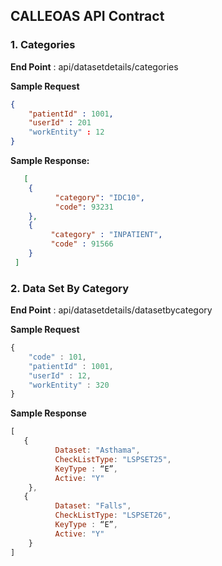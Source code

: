 ## CALLEOAS API Contract

### 1. Categories
**End Point** : api/datasetdetails/categories

**Sample Request**
``` json
{
    "patientId" : 1001,
    "userId" : 201
    "workEntity" : 12  
}

```

**Sample Response:**
``` json
   [
    {         
          "category": "IDC10",
          "code": 93231
    },
    {          
         "category" : "INPATIENT",
         "code" : 91566
    }
 ]

```

### 2. Data Set By Category
**End Point** : api/datasetdetails/datasetbycategory

**Sample Request**
``` js
{
    "code" : 101,
    "patientId" : 1001,
    "userId" : 12,
    "workEntity" : 320
}

```

**Sample Response**
``` js
[
   {
          Dataset: "Asthama",
          CheckListType: "LSPSET25",
          KeyType : “E”,
          Active: "Y"
    },
   {                   
          Dataset: "Falls",
          CheckListType: "LSPSET26",
          KeyType : “E”,
          Active: "Y"
    }
]
```
